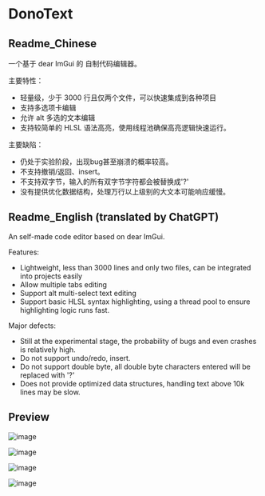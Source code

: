 # DonoText

## Readme_Chinese

一个基于 dear ImGui 的 自制代码编辑器。

主要特性：

- 轻量级，少于 3000 行且仅两个文件，可以快速集成到各种项目
- 支持多选项卡编辑
- 允许 alt 多选的文本编辑
- 支持较简单的 HLSL 语法高亮，使用线程池确保高亮逻辑快速运行。

主要缺陷：

- 仍处于实验阶段，出现bug甚至崩溃的概率较高。
- 不支持撤销/返回、insert。
- 不支持双字节，输入的所有双字节字符都会被替换成'?'
- 没有提供优化数据结构，处理万行以上级别的大文本可能响应缓慢。

## Readme_English (translated by ChatGPT)

An self-made code editor based on dear ImGui.

Features:

- Lightweight, less than 3000 lines and only two files, can be integrated into projects easily
- Allow multiple tabs editing
- Support alt multi-select text editing
- Support basic HLSL syntax highlighting, using a thread pool to ensure highlighting logic runs fast.

Major defects:

- Still at the experimental stage, the probability of bugs and even crashes is relatively high.
- Do not support undo/redo, insert.
- Do not support double byte, all double byte characters entered will be replaced with '?'
- Does not provide optimized data structures, handling text above 10k lines may be slow.

## Preview

![image](https://github.com/moso31/DonoText/assets/15684115/438eaff3-5d4b-481f-9223-a199f0bcf65f)

![image](https://github.com/moso31/DonoText/assets/15684115/00197e52-4f81-4232-bf0c-99ab81d584fd)

![image](https://github.com/moso31/DonoText/assets/15684115/9c65ccf1-1045-4f5b-a3c2-19f8ab24ce44)

![image](https://github.com/moso31/DonoText/assets/15684115/6ae49ef4-80b8-4a05-9385-742c26270c1b)

